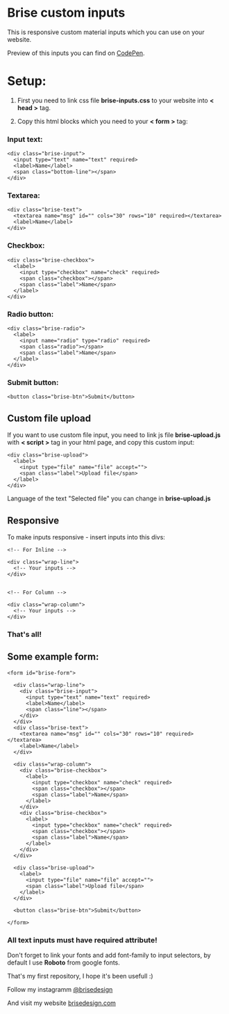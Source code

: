 # Brise custom inputs
This is responsive custom material inputs which you can use on your website. 

Preview of this inputs you can find on [CodePen](https://codepen.io/vladbrise/pen/jKVOVE).

# Setup:

1. First you need to link css file **brise-inputs.css** to your website into **< head >** tag.

2. Copy this html blocks which you need to your **< form >** tag:

### Input text:

    <div class="brise-input">
      <input type="text" name="text" required>
      <label>Name</label>
      <span class="bottom-line"></span>
    </div>
    
### Textarea:

    <div class="brise-text">
      <textarea name="msg" id="" cols="30" rows="10" required></textarea>
      <label>Name</label>
    </div>
    
### Checkbox:

    <div class="brise-checkbox">
      <label>
        <input type="checkbox" name="check" required>
        <span class="checkbox"></span>
        <span class="label">Name</span>
      </label>
    </div>
    
### Radio button:

    <div class="brise-radio">
      <label>
        <input name="radio" type="radio" required>
        <span class="radio"></span>
        <span class="label">Name</span>
      </label>
    </div>
    
### Submit button:

    <button class="brise-btn">Submit</button>
    
## Custom file upload
If you want to use custom file input, you need to link js file **brise-upload.js** with **< script >** tag in your html page, and copy this custom input:

    <div class="brise-upload">
      <label>
        <input type="file" name="file" accept="">
        <span class="label">Upload file</span>
      </label>
    </div>
    
Language of the text "Selected file" you can change in **brise-upload.js**

## Responsive
To make inputs responsive - insert inputs into this divs:

    <!-- For Inline -->
    
    <div class="wrap-line">
      <!-- Your inputs -->
    </div>
    
    
    <!-- For Column -->
    
    <div class="wrap-column">
      <!-- Your inputs -->
    </div>

### That's all! 

## Some example form:

    <form id="brise-form">
    
      <div class="wrap-line">
        <div class="brise-input">
          <input type="text" name="text" required>
          <label>Name</label>
          <span class="line"></span>
        </div>
      </div>
      <div class="brise-text">
        <textarea name="msg" id="" cols="30" rows="10" required></textarea>
        <label>Name</label>
      </div>
      
      <div class="wrap-column">
        <div class="brise-checkbox">
          <label>
            <input type="checkbox" name="check" required>
            <span class="checkbox"></span>
            <span class="label">Name</span>
          </label>
        </div>
        <div class="brise-checkbox">
          <label>
            <input type="checkbox" name="check" required>
            <span class="checkbox"></span>
            <span class="label">Name</span>
          </label>
        </div>
      </div>
      
      <div class="brise-upload">
        <label>
          <input type="file" name="file" accept="">
          <span class="label">Upload file</span>
        </label>
      </div>
      
      <button class="brise-btn">Submit</button>
      
    </form>

### All text inputs must have **required** attribute!

Don't forget to link your fonts and add font-family to input selectors, by default I use **Roboto** from google fonts.

That's my first repository, I hope it's been usefull :)

Follow my instagramm [@brisedesign](https://www.instagram.com/brisedesign/)

And visit my website [brisedesign.com](https://brisedesign.com)
